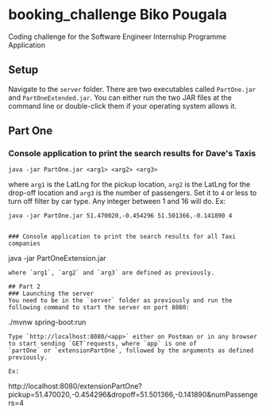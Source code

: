 # booking_challenge Biko Pougala 
Coding challenge for the Software Engineer Internship Programme Application


## Setup

Navigate to the `server` folder. There are two executables called `PartOne.jar` and `PartOneExtended.jar`.
You can either run the two JAR files at the command line or double-click them if your operating system allows it. 

## Part One 
### Console application to print the search results for Dave's Taxis

```
java -jar PartOne.jar <arg1> <arg2> <arg3>
``` 
where `arg1` is the LatLng for the pickup location, `arg2` is the LatLng for the drop-off location and `arg3` is the number 
of passengers. Set it to `4` or less to turn off filter by car type. Any integer between 1 and 16 will do. 
Ex:
```
java -jar PartOne.jar 51.470020,-0.454296 51.501366,-0.141890 4


### Console application to print the search results for all Taxi companies

```
java -jar PartOneExtension.jar <arg1> <arg2> <arg3>
```
where `arg1`, `arg2` and `arg3` are defined as previously. 

## Part 2
### Launching the server
You need to be in the `server` folder as previously and run the following command to start the server on port 8080:
```
./mvnw spring-boot:run 
```
Type `http://localhost:8080/<app>` either on Postman or in any browser to start sending `GET`requests, where `app` is one of 
`partOne` or `extensionPartOne`, followed by the arguments as defined previously. 

Ex: 
```
http://localhost:8080/extensionPartOne?pickup=51.470020,-0.454296&dropoff=51.501366,-0.141890&numPassengers=4
```
